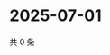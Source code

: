 # 2025-07-01

共 0 条

<!-- BEGIN ZHIHUVIDEO -->
<!-- 最后更新时间 Tue Jul 01 2025 20:22:46 GMT+0800 (China Standard Time) -->

<!-- END ZHIHUVIDEO -->
